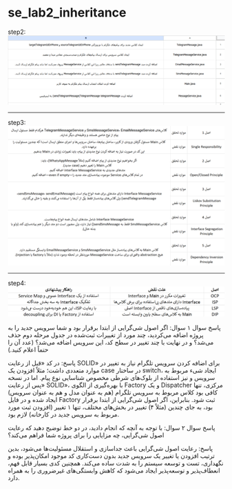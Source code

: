 # se_lab2_inheritance

step2:
![Screenshot](changes_step1.png)


---------------------------


step3:
![Screenshot](3.png)

---------------------------

step4:
![Screenshot](4.png)




پاسخ سوال ۱
سوال:
اگر اصول شی‌گرایی از ابتدا برقرار بود و شما سرویس جدید را به پروژه اضافه می‌کردید، چند مورد از تغییرات ثبت‌شده در جدول مرحله دوم حذف می‌شد؟ و در نهایت با چند تغییر در سطح کد، این سرویس اضافه می‌شد؟ (عدد آن را حتماً اعلام کنید.)

پاسخ:
در کد «قبل از رعایت SOLID» برای اضافه کردن سرویس تلگرام نیاز به تغییر در موارد متعددی داشت؛ مثلاً افزودن یک case در ساختار switch، ایجاد شیء مربوط به سرویس و نیز استفاده از بلوک‌های شرطی مخصوص شناسایی نوع پیام. اما در نسخه «پس از رعایت SOLID»، با بهره‌گیری از الگوی Factory و یک Dispatcher مرکزی، تنها کافی بود کلاس مربوط به سرویس تلگرام (هم به عنوان مدل و هم به عنوان سرویس) ایجاد شده و در فایل Factory ثبت شود. بنابراین، اگر اصول شی‌گرایی از ابتدا برقرار بود، به جای چندین (مثلاً ۴) تغییر در بخش‌های مختلف، تنها ۱ تغییر (افزودن ثبت مورد مربوط به سرویس جدید در کارخانه) لازم بود.

پاسخ سوال ۲
سوال:
با توجه به آنچه که انجام دادید، در دو خط توضیح دهید که رعایت اصول شی‌گرایی، چه مزایایی را برای پروژه شما فراهم می‌کند؟

پاسخ:
رعایت اصول شی‌گرایی باعث جداسازی و استقلال مسئولیت‌ها می‌شود، بدین ترتیب افزودن یا تغییر یک سرویس جدید بدون دست‌کاری کد موجود امکان‌پذیر بوده و نگهداری، تست و توسعه سیستم را به شدت ساده می‌کند. همچنین کدی بسیار قابل فهم، انعطاف‌پذیر و توسعه‌پذیر ایجاد می‌شود که کاهش وابستگی‌های غیرضروری را به همراه دارد.
